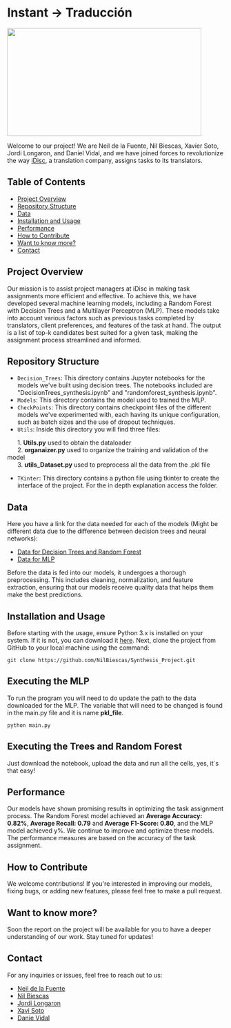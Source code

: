 # Instant -> Traducción

<img src="https://www.careerguide.com/career/wp-content/uploads/2021/06/Translation-GIF.gif" width="450" height="250" />


Welcome to our project! We are Neil de la Fuente, Nil Biescas, Xavier Soto, Jordi Longaron, and Daniel Vidal, and we have joined forces to revolutionize the way [iDisc](https://www.idisc.com/en/), a translation company, assigns tasks to its translators.

  
## Table of Contents

- [Project Overview](#Project-Overview)
- [Repository Structure](#Repository-Structure)
- [Data](#Data)
- [Installation and Usage](#Installation-and-Usage)
- [Performance](#Performance)
- [How to Contribute](#How-to-Contribute)
- [Want to know more?](#Want-to-know-more?)
- [Contact](#Contact)

## Project Overview

Our mission is to assist project managers at iDisc in making task assignments more efficient and effective. To achieve this, we have developed several machine learning models, including a Random Forest with Decision Trees and a Multilayer Perceptron (MLP). These models take into account various factors such as previous tasks completed by translators, client preferences, and features of the task at hand. The output is a list of top-k candidates best suited for a given task, making the assignment process streamlined and informed.

## Repository Structure

- `Decision_Trees`: This directory contains Jupyter notebooks for the models we've built using decision trees. The notebooks included are "DecisionTrees_synthesis.ipynb" and "randomforest_synthesis.ipynb".
- `Models`: This directory contains the model used to trained the MLP.
- `CheckPoints`: This directory contains checkpoint files of the different models we've experimented with, each having its unique configuration, such as batch sizes and the use of dropout techniques.
- `Utils`: Inside this directory you will find three files:
  
&nbsp;&nbsp;&nbsp;&nbsp;&nbsp;&nbsp;1. **Utils.py**          used to obtain the dataloader  
&nbsp;&nbsp;&nbsp;&nbsp;&nbsp;&nbsp;2. **organaizer.py**     used to organize the training and validation of the model  
&nbsp;&nbsp;&nbsp;&nbsp;&nbsp;&nbsp;3. **utils_Dataset.py**  used to preprocess all the data from the .pkl file  
- `TKinter`: This directory contains a python file using tkinter to create the interface of the project. For the in depth explanation access the folder.

## Data

Here you have a link for the data needed for each of the models (Might be different data due to the difference between decision trees and neural networks):
- [Data for Decision Trees and Random Forest](https://drive.google.com/drive/folders/1rRwvEvHWddtyI-3mC2S8FqJHDPvdnrBc?usp=sharing)
- [Data for MLP](https://drive.google.com/file/d/1HXp16KdiZmQc178FeFeSk_tYk7fsfDgk/view?usp=sharing)

Before the data is fed into our models, it undergoes a thorough preprocessing. This includes cleaning, normalization, and feature extraction, ensuring that our models receive quality data that helps them make the best predictions.

## Installation and Usage

Before starting with the usage, ensure Python 3.x is installed on your system. If it is not, you can download it [here](https://www.python.org/downloads/). Next, clone the project from GitHub to your local machine using the command:

```
git clone https://github.com/NilBiescas/Synthesis_Project.git
```

## Executing the MLP

To run the program you will need to do update the path to the data downloaded for the MLP. The variable that will need to be changed is found in the main.py file and it is name **pkl_file**.

```
python main.py
```

## Executing the Trees and Random Forest

Just download the notebook, upload the data and run all the cells, yes, it´s that easy!

## Performance

Our models have shown promising results in optimizing the task assignment process. The Random Forest model achieved an **Average Accuracy: 0.82%**, **Average Recall: 0.79** and **Average F1-Score: 0.80**, and the MLP model achieved y%. We continue to improve and optimize these models. The performance measures are based on the accuracy of the task assignment.

## How to Contribute

We welcome contributions! If you're interested in improving our models, fixing bugs, or adding new features, please feel free to make a pull request.

## Want to know more?

Soon the report on the project will be available for you to have a deeper understanding of our work. Stay tuned for updates!


## Contact

For any inquiries or issues, feel free to reach out to us:

- [Neil de la Fuente](https://www.linkedin.com/in/neil-de-la-fuente)
- [Nil Biescas](https://www.linkedin.com/in/nil-biescas-rue-3b830b238/)
- [Jordi Longaron](jordilongaroncarbonell@gmail.com)
- [Xavi Soto](xaviminisoto@gmail.com)
- [Danie Vidal](https://www.linkedin.com/in/daniel-alejandro-vidal-guerra-21386b266/)

